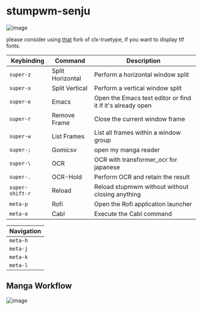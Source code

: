 # stumpwm-senju


![image](https://github.com/KonstantinDjairo/stumpwm-senju/assets/53496273/c5be6153-6598-4ec6-b111-a260d43ac689)

please consider using [that](https://github.com/goose121/clx-truetype) fork of clx-truetype, if you want to display ttf fonts.


| Keybinding       | Command        | Description                              |
|------------------|----------------|------------------------------------------|
| `super-z`        | Split Horizontal | Perform a horizontal window split       |
| `super-x`        | Split Vertical   | Perform a vertical window split         |
  | `super-e`        | Emacs          | Open the Emacs text editor or find it if it's already open              |
  | `super-r`        | Remove Frame   | Close the current window frame          |
  | `super-w`        | List Frames    | List all frames within a window group   |
  | `super-;`        | Gomicsv        | open my manga reader                    |
  | `super-\ `       | OCR            | OCR with transformer_ocr for japanese   |
  | `super-.`        | OCR-Hold       | Perform OCR and retain the result       |
  | `super-shift-r`  | Reload         | Reload stupmwm without without closing anything   |
  | `meta-p`         | Rofi           | Open the Rofi application launcher      |
  | `meta-o`         | Cabl           | Execute the Cabl command                |


| Navigation | 
|------------|
| `meta-h`   | 
| `meta-j`   | 
| `meta-k`   | 
| `meta-l`   | 



## Manga Workflow
![image](https://github.com/KonstantinDjairo/stumpwm-senju/assets/53496273/d7280796-5046-4518-b785-3d91be582517)
